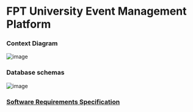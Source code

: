 # FPT University Event Management Platform

### Context Diagram
![image](https://github.com/user-attachments/assets/c756e585-d35b-4382-bf94-93be18ada18a)
### Database schemas
  ![image](https://github.com/user-attachments/assets/909acd3b-6dad-4583-9f36-4c5ac6181663)
### [Software Requirements Specification](https://docs.google.com/document/d/18CxIXRSb7b_AIfdlyCDl76axmmy_S7WLgoUFqnrSrxs/edit?usp=sharing)


